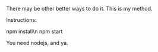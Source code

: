 There may be other better ways to do it. This is my method.

Instructions:

npm install\n
npm start

You need nodejs, and ya.
